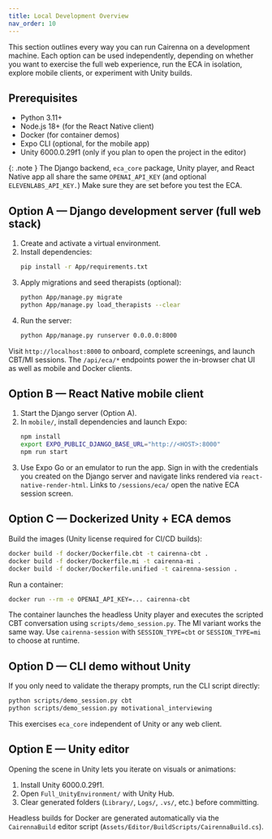 ```yaml
---
title: Local Development Overview
nav_order: 10
---
```


This section outlines every way you can run Cairenna on a development machine. Each
option can be used independently, depending on whether you want to exercise the full
web experience, run the ECA in isolation, explore mobile clients, or experiment with
Unity builds.

## Prerequisites

- Python 3.11+
- Node.js 18+ (for the React Native client)
- Docker (for container demos)
- Expo CLI (optional, for the mobile app)
- Unity 6000.0.29f1 (only if you plan to open the project in the editor)

{: .note }
The Django backend, `eca_core` package, Unity player, and React Native app all share
the same `OPENAI_API_KEY` (and optional `ELEVENLABS_API_KEY.`) Make sure they are set
before you test the ECA.

## Option A — Django development server (full web stack)

1. Create and activate a virtual environment.
2. Install dependencies:
   ```bash
   pip install -r App/requirements.txt
   ```
3. Apply migrations and seed therapists (optional):
   ```bash
   python App/manage.py migrate
   python App/manage.py load_therapists --clear
   ```
4. Run the server:
   ```bash
   python App/manage.py runserver 0.0.0.0:8000
   ```

Visit `http://localhost:8000` to onboard, complete screenings, and launch CBT/MI
sessions. The `/api/eca/*` endpoints power the in-browser chat UI as well as mobile
and Docker clients.

## Option B — React Native mobile client

1. Start the Django server (Option A).
2. In `mobile/`, install dependencies and launch Expo:
   ```bash
   npm install
   export EXPO_PUBLIC_DJANGO_BASE_URL="http://<HOST>:8000"
   npm run start
   ```
3. Use Expo Go or an emulator to run the app. Sign in with the credentials you created on
   the Django server and navigate links rendered via `react-native-render-html`. Links to
   `/sessions/eca/` open the native ECA session screen.

## Option C — Dockerized Unity + ECA demos

Build the images (Unity license required for CI/CD builds):

```bash
docker build -f docker/Dockerfile.cbt -t cairenna-cbt .
docker build -f docker/Dockerfile.mi -t cairenna-mi .
docker build -f docker/Dockerfile.unified -t cairenna-session .
```

Run a container:

```bash
docker run --rm -e OPENAI_API_KEY=... cairenna-cbt
```

The container launches the headless Unity player and executes the scripted CBT
conversation using `scripts/demo_session.py`. The MI variant works the same way. Use
`cairenna-session` with `SESSION_TYPE=cbt` or `SESSION_TYPE=mi` to choose at runtime.

## Option D — CLI demo without Unity

If you only need to validate the therapy prompts, run the CLI script directly:

```bash
python scripts/demo_session.py cbt
python scripts/demo_session.py motivational_interviewing
```

This exercises `eca_core` independent of Unity or any web client.

## Option E — Unity editor

Opening the scene in Unity lets you iterate on visuals or animations:

1. Install Unity 6000.0.29f1.
2. Open `Full_UnityEnvironment/` with Unity Hub.
3. Clear generated folders (`Library/`, `Logs/`, `.vs/`, etc.) before committing.

Headless builds for Docker are generated automatically via the `CairennaBuild` editor
script (`Assets/Editor/BuildScripts/CairennaBuild.cs`).

